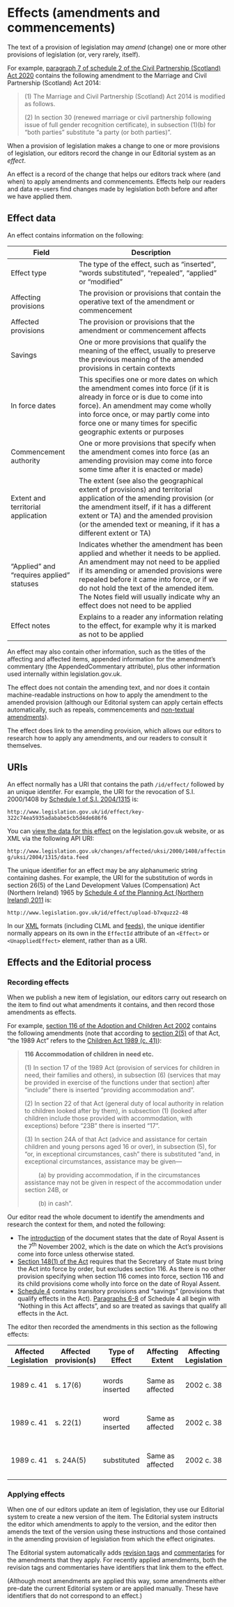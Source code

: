 # Effects (amendments and commencements)

The text of a provision of legislation may *amend* (change) one or more other provisions of legislation (or, very rarely, itself). 

For example, [paragraph 7 of schedule 2 of the Civil Partnership (Scotland) Act 2020](https://www.legislation.gov.uk/asp/2020/15/schedule/2/paragraph/7) contains the following amendment to the Marriage and Civil Partnership (Scotland) Act 2014:

> (1) The Marriage and Civil Partnership (Scotland) Act 2014 is modified as follows.
>
> (2) In section 30 (renewed marriage or civil partnership following issue of full gender recognition certificate), in subsection (1)(b) for “both parties” substitute “a party (or both parties)”.

When a provision of legislation makes a change to one or more provisions of legislation, our editors record the change in our Editorial system as an *effect*. 

An effect is a record of the change that helps our editors track where (and when) to apply amendments and commencements. Effects help our readers and data re-users find changes made by legislation both before and after we have applied them.

## Effect data

An effect contains information on the following:

|Field|Description|
|---|---|
|Effect type|The type of the effect, such as “inserted”, “words substituted”, “repealed”, “applied” or “modified”|
|Affecting provisions|The provision or provisions that contain the operative text of the amendment or commencement|
|Affected provisions|The provision or provisions that the amendment or commencement affects|
|Savings|One or more provisions that qualify the meaning of the effect, usually to preserve the previous meaning of the amended provisions in certain contexts|
|In force dates|This specifies one or more dates on which the amendment comes into force (if it is already in force or is due to come into force). An amendment may come wholly into force once, or may partly come into force one or many times for specific geographic extents or purposes|
|Commencement authority|One or more provisions that specify when the amendment comes into force (as an amending provision may come into force some time after it is enacted or made)|
|Extent and territorial application|The extent (see also the geographical extent of provisions) and territorial application of the amending provision (or the amendment itself, if it has a different extent or TA) and the amended provision (or the amended text or meaning, if it has a different extent or TA)|
|“Applied” and “requires applied” statuses|Indicates whether the amendment has been applied and whether it needs to be applied. An amendment may not need to be applied if its amending or amended provisions were repealed before it came into force, or if we do not hold the text of the amended item. The Notes field will usually indicate why an effect does not need to be applied|
|Effect notes|Explains to a reader any information relating to the effect, for example why it is marked as not to be applied|

An effect may also contain other information, such as the titles of the affecting and affected items, appended information for the amendment’s commentary (the AppendedCommentary attribute), plus other information used internally within legislation.gov.uk.

The effect does not contain the amending text, and nor does it contain machine-readable instructions on how to apply the amendment to the amended provision (although our Editorial system can apply certain effects automatically, such as repeals, commencements and [non-textual amendments]()).

The effect does link to the amending provision, which allows our editors to research how to apply any amendments, and our readers to consult it themselves.

## URIs

An effect normally has a URI that contains the path `/id/effect/` followed by an unique identifer. For example, the URI for the revocation of S.I. 2000/1408 by [Schedule 1 of S.I. 2004/1315](http://www.legislation.gov.uk/id/uksi/2004/1315/schedule/I) is:

`http://www.legislation.gov.uk/id/effect/key-322c74ea5935adababe5cb5d4de686f6`

You can [view the data for this effect](http://www.legislation.gov.uk/changes/affected/uksi/2000/1408/affecting/uksi/2004/1315) on the legislation.gov.uk website, or as XML via the following API URI:

`http://www.legislation.gov.uk/changes/affected/uksi/2000/1408/affecting/uksi/2004/1315/data.feed`

The unique identifier for an effect may be any alphanumeric string containing dashes. For example, the URI for the substitution of words in section 26(5) of the Land Development Values (Compensation) Act (Northern Ireland) 1965 by [Schedule 4 of the Planning Act (Northern Ireland) 2011](http://www.legislation.gov.uk/id/nia/2011/25/schedule/4/paragraph/4) is:

`http://www.legislation.gov.uk/id/effect/upload-b7xquzz2-48`

In our [XML]() formats (including CLML and [feeds](../../search.md)), the unique identifier normally appears on its own in the `EffectId` attribute of an `<Effect>` or `<UnappliedEffect>` element, rather than as a URI.

## Effects and the Editorial process

### Recording effects

When we publish a new item of legislation, our editors carry out research on the item to find out what amendments it contains, and then record those amendments as effects.

For example, [section 116 of the Adoption and Children Act 2002](http://www.legislation.gov.uk/id/ukpga/2002/38/section/116) contains the following amendments (note that according to [section 2(5)](http://www.legislation.gov.uk/id/ukpga/2002/38/section/2) of that Act, “the 1989 Act” refers to the [Children Act 1989 (c. 41)](http://www.legislation.gov.uk/id/ukpga/1989/41)):

 > **116 Accommodation of children in need etc.**
 >
 > (1) In section 17 of the 1989 Act (provision of services for children in need, their families and others), in subsection (6) (services that may be provided in exercise of the functions under that section) after “include” there is inserted “providing accommodation and”.
 > 
 > (2) In section 22 of that Act (general duty of local authority in relation to children looked after by them), in subsection (1) (looked after children include those provided with accommodation, with exceptions) before “23B” there is inserted “17”.
 > 
 > (3) In section 24A of that Act (advice and assistance for certain children and young persons aged 16 or over), in subsection (5), for “or, in exceptional circumstances, cash” there is substituted “and, in exceptional circumstances, assistance may be given—
 > 
 > &nbsp;&nbsp;&nbsp;&nbsp;&nbsp;&nbsp;&nbsp;&nbsp;(a) by providing accommodation, if in the circumstances assistance may not be given in respect of the accommodation under section 24B, or
 >
 > &nbsp;&nbsp;&nbsp;&nbsp;&nbsp;&nbsp;&nbsp;&nbsp;(b) in cash”.

Our editor read the whole document to identify the amendments and research the context for them, and noted the following:

*   The [introduction](https://www.legislation.gov.uk/ukpga/2002/38/introduction/enacted) of the document states that the date of Royal Assent is the 7<sup>th</sup> November 2002, which is the date on which the Act’s provisions come into force unless otherwise stated.
*   [Section 148(1) of the Act](http://www.legislation.gov.uk/id/ukpga/2002/38/section/148/1) requires that the Secretary of State must bring the Act into force by order, but excludes section 116\. As there is no other provision specifying when section 116 comes into force, section 116 and its child provisions come wholly into force on the date of Royal Assent.
*   [Schedule 4](http://www.legislation.gov.uk/id/ukpga/2002/38/schedule/4) contains transitory provisions and “savings” (provisions that qualify effects in the Act). [Paragraphs 6-8](https://www.legislation.gov.uk/ukpga/2002/38/schedule/4#schedule-4-paragraph-6) of Schedule 4 all begin with “Nothing in this Act affects”, and so are treated as savings that qualify all effects in the Act.

The editor then recorded the amendments in this section as the following effects:

|Affected Legislation|Affected provision(s)|Type of Effect|Affecting Extent|Affecting Legislation|Affecting Provision|Sav|Commencement Authority|IF Date1|IF Date1 Qualification|
|--- |--- |--- |--- |--- |--- |--- |--- |--- |--- |
|1989 c. 41|s. 17(6)|words inserted|Same as affected|2002 c. 38|s. 116(1)|Sch. 4 para. 6-8|s. 148(1)|07/11/2002|wholly in force|
|1989 c. 41|s. 22(1)|word inserted|Same as affected|2002 c. 38|s. 116(2)|Sch. 4 para. 6-8|s. 148(1)|07/11/2002|wholly in force|
|1989 c. 41|s. 24A(5)|substituted|Same as affected|2002 c. 38|s. 116(3)|Sch. 4 para. 6-8|s. 148(1)|07/11/2002|wholly in force|

### Applying effects

When one of our editors update an item of legislation, they use our Editorial system to create a new version of the item. The Editorial system instructs the editor which amendments to apply to the version, and the editor then amends the text of the version using these instructions and those contained in the amending provision of legislation from which the effect originates.

The Editorial system automatically adds [revision tags]() and [commentaries]() for the amendments that they apply. For recently applied amendments, both the revision tags and commentaries have identifiers that link them to the effect.

(Although most amendments are applied this way, some amendments either pre-date the current Editorial system or are applied manually. These have identifiers that do not correspond to an effect.)
